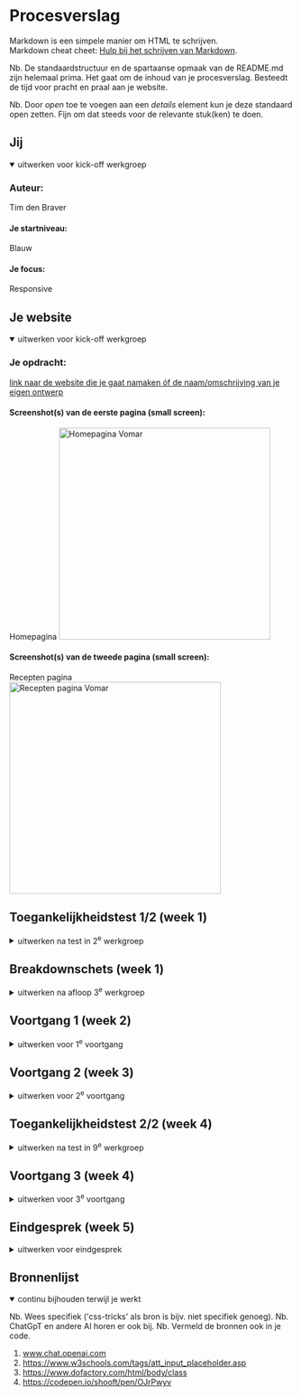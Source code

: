 # Procesverslag
Markdown is een simpele manier om HTML te schrijven.  
Markdown cheat cheet: [Hulp bij het schrijven van Markdown](https://github.com/adam-p/markdown-here/wiki/Markdown-Cheatsheet).

Nb. De standaardstructuur en de spartaanse opmaak van de README.md zijn helemaal prima. Het gaat om de inhoud van je procesverslag. Besteedt de tijd voor pracht en praal aan je website.

Nb. Door *open* toe te voegen aan een *details* element kun je deze standaard open zetten. Fijn om dat steeds voor de relevante stuk(ken) te doen.





## Jij

<details open>
  <summary>uitwerken voor kick-off werkgroep</summary>

  ### Auteur:
  Tim den Braver

  #### Je startniveau:
  Blauw

  #### Je focus:
  Responsive
 
</details>





## Je website

<details open>
  <summary>uitwerken voor kick-off werkgroep</summary>

  ### Je opdracht:
  [link naar de website die je gaat namaken óf de naam/omschrijving van je eigen ontwerp](https://www.vomar.nl)

  #### Screenshot(s) van de eerste pagina (small screen): 
  Homepagina 
  <img src="readme-images/Vomar Homescreen.jpg" width="375px" alt="Homepagina Vomar">

  #### Screenshot(s) van de tweede pagina (small screen):
  Recepten pagina  
  <img src="readme-images/Vomar Recepten screen.jpg" width="375px" alt="Recepten pagina Vomar">
 
</details>



## Toegankelijkheidstest 1/2 (week 1)

<details>
  <summary>uitwerken na test in 2<sup>e</sup> werkgroep</summary>

  ### Bevindingen
  Lijst met je bevindingen die in de test naar voren kwamen:

  - Er kwamen veel errors naar boven zoals dat ze een 'img' element gebruiken zonder het attribuut 'src'.
  - De HTML was dus invalid
  - Veel errors ook door het vele gebruik van Div's.

</details>



## Breakdownschets (week 1)

<details>
  <summary>uitwerken na afloop 3<sup>e</sup> werkgroep</summary>

  ### de hele pagina: 
  <img src="readme-images/breakdown schets homepagina.png" width="375px" alt="breakdown van de hele homepagina">

  ### dynamisch deel (bijv menu): 
  <img src="readme-images/menuschets.png" width="375px" alt="breakdown van een dynamisch deel">

</details>





## Voortgang 1 (week 2)

<details>
  <summary>uitwerken voor 1<sup>e</sup> voortgang</summary>

  ### Stand van zaken
  Ik heb de homepagina, recepten pagina, css en javascript aangemaakt en met elkaar gekoppeld. Verder heb ik al een begin gemaakt met het schrijven van mijn html op de homepagina.


  ### Agenda voor meeting
  samen met je groepje opstellen

**Sanne:** Ik heb tot nu toe nog niet echt vragen...

**Maeren:** Ik heb wel een aantal vraagjes, maar ik ben ook nog niet zo ver.

**Bente:** Ik heb wat vragen over toegankelijkheid en het formaat van foto's.

**Jamie:** Ik wil vragen om te kijken naar mijn html en nog een ander vraagje.

**Ik (Tim):** Ik wil een paar dingen vragen over mijn HTML en CSS en de opbouw hiervan.


  ### Verslag van meeting
  hier na afloop snel de uitkomsten van de meeting vastleggen

  - Opbouw ziet er prima uit
  - Zorg ervoor dat wanneer je een langer css bestand heb je wel overzicht kunt behouden
  - Denk aan meer ruimtes tussen de elementen en groeperen wat bij wat hoort
  - Zet :root bovenaan met de kleuren erin zodat je met var() elke keer die bestaande kleur kunt ophalen

</details>





## Voortgang 2 (week 3)

<details>
  <summary>uitwerken voor 2<sup>e</sup> voortgang</summary>

  ### Stand van zaken
  Het opstellen en indelen van de website ging goed. Het stijlen van de website ging ook goed.
  Het menu maken is niet gelukt via de oefenopdracht op DLO.


  ### Agenda voor meeting
  samen met je groepje opstellen

**Stella:** Ik heb vragen over mijn hamburger menu.

**Maeren:** Ik heb vragen over mijn hamburger menu en een vraagje over hoe je een gedownload font op je website kan zetten.

**Bente:** Ik heb wat vragen over deze dingen: Responsive, Nav en uitklap menu, Grid voor foto galerij.

**Ik (Tim):** Ik heb ook vragen over mijn hamburger menu en hoe ik deze werkend kan maken.


  ### Verslag van meeting
  hier na afloop snel de uitkomsten van de meeting vastleggen

Feedback FED

-  De hanburgermenu button mag in javascript niet meer dan een paar regels bevatten en geen div
-  Alle Classes veranderen in Semantische HTML elementen
-  Lees meer linken naar Recepten pagina
-  Linkjes koppelen aan elke menu 
-  Outline ipv border gebruiken
-  Pseusoclasses checken
-  Animatie toevoegen aan sommige knoppen
-  Form - label voor zoekbalk
-  Button ‘zoek’ toevoegen aan rechterkant
-  Div mag alleen voor vormgeving
-  1 section om rode en kopjes eronder
-  Die kopjes allemaal articles
-  ‘Lees meer’ doorlinken naar recepten pagina
-  2 plaatjes van website pakken en dit zelf met css in elkaar zetten
-  Op DLO kijken voor tutorial drop down menu

</details>





## Toegankelijkheidstest 2/2 (week 4)

<details>
  <summary>uitwerken na test in 9<sup>e</sup> werkgroep</summary>

  ### Bevindingen
  Lijst met je bevindingen die in de test naar voren kwamen (geef ook aan wat er verbeterd is):

  - Er was geen zichtbare focus style voor interactieve elementen dat genavigeerd was via het toetsenbord. Dat heb ik gefixt door de :focus state aan de interactieve elementen toe te voegen.
  - 'Check of de dark / light mode ondersteund wordt.' -> Dit was niet zo, in de checklist heb ik ook 'No' omcirkeld. Maar ik heb dit naderhand toegevoegd aan mijn website.
  - 'Check of high-contrast mode ondersteud wordt.' -> Dit was ook niet zo, maar ik heb dit aangepast en heb het nu wel verwerkt in mijn website.

</details>





## Voortgang 3 (week 4)

<details>
  <summary>uitwerken voor 3<sup>e</sup> voortgang</summary>

  ### Stand van zaken
  Ik heb nu een goed werkend menu en alles is zo goed als responsive. Het eindresultaat komt in zicht en ben trots op wat ik tot nu toe heb bereikt en heb geleerd.
  Verder moet ik nog de :focus states toevoegen aan mijn linkjes en buttons en heb hier een paar vragen over in het feedbackgesprek.


  ### Agenda voor meeting
  samen met je groepje opstellen

**Sanne:** Ik heb een vraag over mijn img in de h1.

**Bente:** Ik heb vragen over mijn footer, responsive, javascript en een paar kleine dingen op mijn website.

**Ik (Tim):** Ik heb vragen over responsive, over de focus state en nog een laatste check van mijn hele website.


  ### Verslag van meeting
  hier na afloop snel de uitkomsten van de meeting vastleggen

  - Label boven het invulveld van mijn form
  - Dark achtergrond toevoegen. Dark mode werkt nu wel, maar het ziet er nog niet echt uit als een dark mode.
  - Verander de dark mode in High contrast mode, je hoeft dan maar een paar dingen aan te passen.
  - Check contrast door -> inspecteren -> hover over het element. Check door Aa of Aaa.
  - Alles mooi responsive maken! Mooie plekken voor op desktop mode -> De teksten zo groot laten als op mobile en alleen de witrumtes ernaast laten meeveren.
  - Voeg de focusstate toe. :focus ipv :hover en dan bijvoorbeeld kleur van tekst laten veranderen of er een border omheen zetten.

</details>





## Eindgesprek (week 5)

<details>
  <summary>uitwerken voor eindgesprek</summary>

  ### Je uitkomst - karakteristiek screenshots:
  <img src="readme-images/dummy-plaatje.jpg" width="375px" alt="uitomst opdracht 1">


  ### Dit ging goed/Heb ik geleerd: 
  Korte omschrijving met plaatjes

  <img src="readme-images/dummy-plaatje.jpg" width="375px" alt="top">


  ### Dit was lastig/Is niet gelukt:
  Korte omschrijving met plaatjes

  <img src="readme-images/dummy-plaatje.jpg" width="375px" alt="bummer">
</details>





## Bronnenlijst

<details open>
  <summary>continu bijhouden terwijl je werkt</summary>

  Nb. Wees specifiek ('css-tricks' als bron is bijv. niet specifiek genoeg). 
  Nb. ChatGpT en andere AI horen er ook bij.
  Nb. Vermeld de bronnen ook in je code.

  1. www.chat.openai.com
  2. https://www.w3schools.com/tags/att_input_placeholder.asp
  3. https://www.dofactory.com/html/body/class
  4. https://codepen.io/shooft/pen/OJrPwyv

</details>
